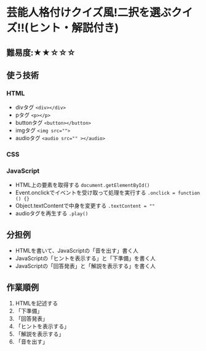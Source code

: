 # 芸能人格付けクイズ風!二択を選ぶクイズ!!(ヒント・解説付き)

## 難易度:★★☆☆☆

## 使う技術

### HTML

- divタグ `<div></div>`
- pタグ `<p></p>`
- buttonタグ `<button></button>`
- imgタグ `<img src="">`
- audioタグ `<audio src="" ></audio>`

### CSS

### JavaScript

- HTML上の要素を取得する `document.getElementById()`
- Event.onclickでイベントを受け取って処理を実行する `.onclick = function () {}`
- Object.textContentで中身を変更する `.textContent = ""`
- audioタグを再生する `.play()`

## 分担例

- HTMLを書いて、JavaScriptの「音を出す」書く人
- JavaScriptの「ヒントを表示する」と「下準備」を書く人
- JavaScriptの「回答発表」と「解説を表示する」を書く人

## 作業順例

1. HTMLを記述する
2. 「下準備」
3. 「回答発表」
4. 「ヒントを表示する」
5. 「解説を表示する」
6. 「音を出す」